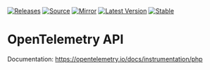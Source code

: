 [![Releases](https://img.shields.io/badge/releases-purple)](https://github.com/opentelemetry-php/api/releases)
[![Source](https://img.shields.io/badge/source-api-green)](https://github.com/open-telemetry/opentelemetry-php/tree/main/src/API)
[![Mirror](https://img.shields.io/badge/mirror-opentelemetry--php:api-blue)](https://github.com/opentelemetry-php/api)
[![Latest Version](http://poser.pugx.org/open-telemetry/api/v/unstable)](https://packagist.org/packages/open-telemetry/api/)
[![Stable](http://poser.pugx.org/open-telemetry/api/v/stable)](https://packagist.org/packages/open-telemetry/api/)

# OpenTelemetry API

Documentation: https://opentelemetry.io/docs/instrumentation/php